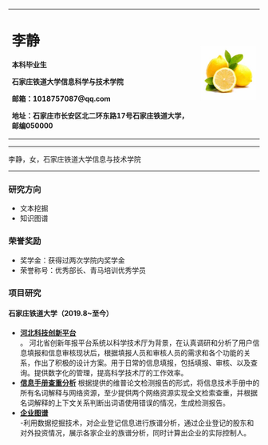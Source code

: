 <table border="0">
  <tr>
    <td width="75%">
      <h1>李静</h1>
      <p><b>本科毕业生</b></p>
      <p><b>石家庄铁道大学信息科学与技术学院</b></p>
      <p><b>邮箱：1018757087@qq.com</b></p>
       <p><b>地址：石家庄市长安区北二环东路17号石家庄铁道大学，邮编050000</b></p>
    </td>
    <td width="25%">
      <img src="/zhengjianzhao.jpg" width="100%">
    </td>
  </tr>
</table>

---

李静，女，石家庄铁道大学信息与技术学院

---


### 研究方向
- 文本挖掘
- 知识图谱

### 荣誉奖励
- 奖学金：获得过两次学院内奖学金
- 荣誉称号：优秀部长、青马培训优秀学员

### 项目研究
#### 石家庄铁道大学（2019.8~至今）
- **[河北科技创新平台](https://github.com/sunnybingxue/Chuangxin1)**  
。 河北省创新年报平台系统以科学技术厅为背景，在认真调研和分析了用户信息填报和信息审核现状后，根据填报人员和审核人员的需求和各个功能的关系，作出了积极的设计方案。用于日常的信息填报，包括填报、审核、以及查询。提供数字化的管理，提高科学技术厅的工作效率。
- **[信息手册查重分析](https://github.com/sunnybingxue/Reci)**
根据提供的维普论文检测报告的形式，将信息技术手册中的所有名词解释与网络资源，至少提供两个网络资源实现全文检索查重，并根据名词解释的上下文关系判断出词语使用错误的情况，生成检测报告。
- **[企业图谱](https://github.com/sunnybingxue/Qiye)**  
-利用数据挖掘技术，对企业登记信息进行族谱分析，通过企业登记的股东和对外投资情况，展示各家企业的族谱分析，同时计算出企业的实际控制人。


